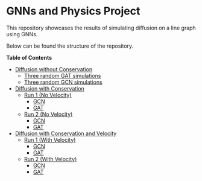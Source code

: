 # GNNs and Physics Project

This repository showcases the results of simulating diffusion on a line graph using GNNs.

Below can be found the structure of the repository.

**Table of Contents**  
- [Diffusion without Conservation](https://github.com/Doonse/Diffusion)
  - [Three random GAT simulations](#three-random-gat-simulations)
  - [Three random GCN simulations](#three-random-gcn-simulations)
- [Diffusion with Conservation](#diffusion-with-conservation)
  - [Run 1 (No Velocity)](#run-1-no-velocity-with-conservation)
    - [GCN](#gcn)
    - [GAT](#gat)
  - [Run 2 (No Velocity)](#run-2-no-velocity-with-conservation)
    - [GCN](#gcn-1)
    - [GAT](#gat-1)
- [Diffusion with Conservation and Velocity](#diffusion-with-conservation-and-velocity)
  - [Run 1 (With Velocity)](#run-1-with-velocity-and-conservation)
    - [GCN](#gcn-2)
    - [GAT](#gat-2)
  - [Run 2 (With Velocity)](#run-2-with-velocity-and-conservation)
    - [GCN](#gcn-3)
    - [GAT](#gat-3)
